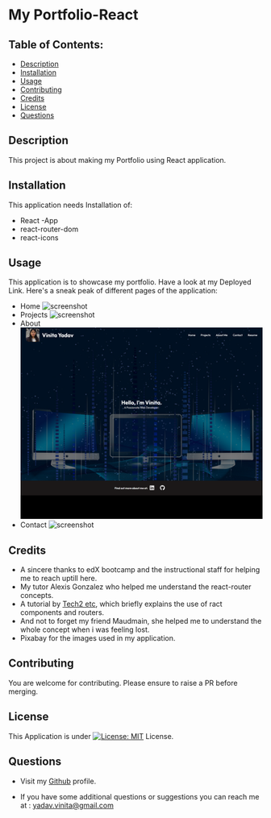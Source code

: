 # My Portfolio-React
  
  ## Table of Contents:
  - [Description](#description)
  - [Installation](#installation)
  - [Usage](#usage)
  - [Contributing](#contributing)
  - [Credits](#credits)
  - [License](#license)
  - [Questions](#questions)

  ## Description
  This project is about making my Portfolio using React application.

  ## Installation
  This application needs Installation of: 
  - React -App
  - react-router-dom
  - react-icons
  

  ## Usage
  This application is to showcase my portfolio. Have a look at my Deployed Link.
  Here's a sneak peak of different pages of the application:
  - Home 
  ![screenshot](src/assets/home.png)
  - Projects
  ![screenshot](src/assets/projects.png)
  - About
  ![screenshot](src/assets/about.png)
  - Contact
  ![screenshot](src/assets/contact.png)
  
  ## Credits
  - A sincere thanks to edX bootcamp and the instructional staff for helping me to reach uptill here.
  - My tutor Alexis Gonzalez who helped me understand the react-router concepts.
  - A tutorial by [Tech2 etc](https://www.youtube.com/watch?v=0h2b4ftbZcU), which briefly explains the use of ract components and routers.
  - And not to forget my friend Maudmain, she helped me to understand the whole concept when i was feeling lost.
  - Pixabay for the images used in my application. 

  ## Contributing
  You are welcome for contributing. Please ensure to raise a PR before merging.

  
  ## License
  This Application is under [![License: MIT](https://img.shields.io/badge/License-MIT-yellow.svg)](https://opensource.org/licenses/MIT) License.

  ## Questions
   * Visit my [Github](Vinita686) profile.

  * If you have some additional questions or suggestions you can reach me at :  yadav.vinita@gmail.com
